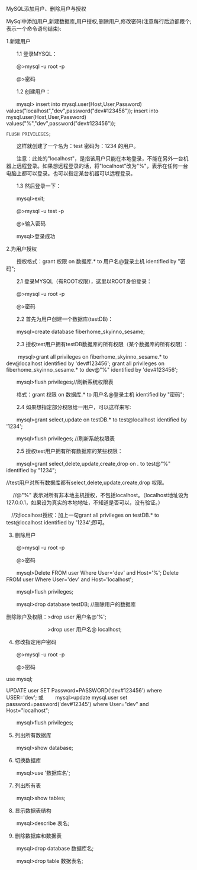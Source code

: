 MySQL添加用户、删除用户与授权

MySql中添加用户,新建数据库,用户授权,删除用户,修改密码(注意每行后边都跟个;表示一个命令语句结束):

1.新建用户

　　1.1 登录MYSQL：

　　@>mysql -u root -p

　　@>密码

　　1.2 创建用户：

　　mysql> insert into mysql.user(Host,User,Password) values("localhost","dev",password("dev#123456"));
    insert into mysql.user(Host,User,Password) values("%","dev",password("dev#123456"));

    FLUSH PRIVILEGES;

　　这样就创建了一个名为：test 密码为：1234 的用户。

　　注意：此处的"localhost"，是指该用户只能在本地登录，不能在另外一台机器上远程登录。如果想远程登录的话，将"localhost"改为"%"，表示在任何一台电脑上都可以登录。也可以指定某台机器可以远程登录。

　　1.3 然后登录一下：

　　mysql>exit;

　　@>mysql -u test -p

　　@>输入密码

　　mysql>登录成功




2.为用户授权

　　授权格式：grant 权限 on 数据库.* to 用户名@登录主机 identified by "密码";　

　　2.1 登录MYSQL（有ROOT权限），这里以ROOT身份登录：

　　@>mysql -u root -p

　　@>密码

　　2.2 首先为用户创建一个数据库(testDB)：

　　mysql>create database fiberhome_skyinno_sesame;

　　2.3 授权test用户拥有testDB数据库的所有权限（某个数据库的所有权限）：

　　 mysql>grant all privileges on fiberhome_skyinno_sesame.* to dev@localhost identified by 'dev#123456';
    grant all privileges on fiberhome_skyinno_sesame.* to dev@"%" identified by 'dev#123456';

　　mysql>flush privileges;//刷新系统权限表

　　格式：grant 权限 on 数据库.* to 用户名@登录主机 identified by "密码";　

　　2.4 如果想指定部分权限给一用户，可以这样来写:

　　mysql>grant select,update on testDB.* to test@localhost identified by '1234';

　　mysql>flush privileges; //刷新系统权限表

　　2.5 授权test用户拥有所有数据库的某些权限： 　 

　　mysql>grant select,delete,update,create,drop on *.* to test@"%" identified by "1234";

//test用户对所有数据库都有select,delete,update,create,drop 权限。

　 //@"%" 表示对所有非本地主机授权，不包括localhost。（localhost地址设为127.0.0.1，如果设为真实的本地地址，不知道是否可以，没有验证。）

　//对localhost授权：加上一句grant all privileges on testDB.* to test@localhost identified by '1234';即可。



3. 删除用户

　　@>mysql -u root -p

　　@>密码

　　mysql>Delete FROM user Where User='dev' and Host='%';
            Delete FROM user Where User='dev' and Host='localhost';

　　mysql>flush privileges;

　　mysql>drop database testDB; //删除用户的数据库

删除账户及权限：>drop user 用户名@'%';

　　　　　　　　>drop user 用户名@ localhost; 



4. 修改指定用户密码

　　@>mysql -u root -p

　　@>密码
   
   use mysql;
    
   UPDATE user SET Password=PASSWORD('dev#123456') where USER='dev';
    或
　　mysql>update mysql.user set password=password('dev#12345') where User="dev" and Host="localhost";

　　mysql>flush privileges;



5. 列出所有数据库

　　mysql>show database;



6. 切换数据库

　　mysql>use '数据库名';



7. 列出所有表

　　mysql>show tables;



8. 显示数据表结构

　　mysql>describe 表名;



9. 删除数据库和数据表

　　mysql>drop database 数据库名;

　　mysql>drop table 数据表名;
